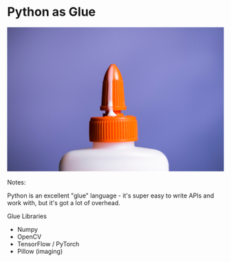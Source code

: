 # Python as Glue

<img src="external-images/glue-scott-sanker.jpg"
     alt="A photograph of glue"
     style="max-height: 750px"
     />

Notes:

Python is an excellent "glue" language - it's super easy to write APIs and work with,
but it's got a lot of overhead.

Glue Libraries
- Numpy
- OpenCV
- TensorFlow / PyTorch
- Pillow (imaging)
